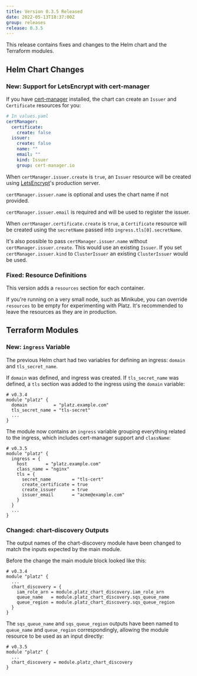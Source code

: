 ```yaml
---
title: Version 0.3.5 Released
date: 2022-05-13T18:37:00Z
group: releases
release: 0.3.5
---
```


This release contains fixes and changes to the Helm chart and the Terraform modules.

## Helm Chart Changes

### New: Support for LetsEncrypt with cert-manager

If you have [cert-manager](https://cert-manager.io/) installed, the chart can create an `Issuer` and `Certificate` resources for you:

``` yaml
# In values.yaml
certManager:
  certificate:
    create: false
  issuer:
    create: false
    name: ""
    email: ""
    kind: Issuer
    group: cert-manager.io
```

When `certManager.issuer.create` is `true`, an `Issuer` resource will be created using [LetsEncrypt](https://letsencrypt.org/)'s production server.

`certManager.issuer.name` is optional and uses the chart name if not provided.

`certManager.issuer.email` is required and will be used to register the issuer.

When `certManager.certificate.create` is `true`, a `Certificate` resource will be created using the `secretName` passed into `ingress.tls[0].secretName`.

It's also possible to pass `certManager.issuer.name` without `certManager.issuer.create`. This would use an existing `Issuer`. If you set `certManager.issuer.kind` to `ClusterIssuer` an existing `ClusterIssuer` would be used.

### Fixed: Resource Definitions

This version adds a `resources` section for each container.

If you're running on a very small node, such as Minikube, you can override `resources` to be empty for experimenting with Platz. It's recommended to leave the resources as they are in production.

## Terraform Modules

### New: `ingress` Variable

The previous Helm chart had two variables for defining an ingress: `domain` and `tls_secret_name`.

If `domain` was defined, and ingress was created. If `tls_secret_name` was defined, a `tls` section was added to the ingress using the `domain` variable:

``` hcl
# v0.3.4
module "platz" {
  domain          = "platz.example.com"
  tls_secret_name = "tls-secret"
  ...
}
```

The module now contains an `ingress` variable grouping everything related to the ingress, which includes cert-manager support and `className`:

``` hcl
# v0.3.5
module "platz" {
  ingress = {
    host       = "platz.example.com"
    class_name = "nginx"
    tls = {
      secret_name        = "tls-cert"
      create_certificate = true
      create_issuer      = true
      issuer_email       = "acme@example.com"
    }
  }
  ...
}
```

### Changed: chart-discovery Outputs

The output names of the chart-discovery module have been changed to match the inputs expected by the main module.

Before the change the main module block looked like this:

``` hcl
# v0.3.4
module "platz" {
  ...
  chart_discovery = {
    iam_role_arn = module.platz_chart_discovery.iam_role_arn
    queue_name   = module.platz_chart_discovery.sqs_queue_name
    queue_region = module.platz_chart_discovery.sqs_queue_region
  }
}
```

The `sqs_queue_name` and `sqs_queue_region` outputs have been named to `queue_name` and `queue_region` correspondingly, allowing the module resource to be used as an input directly:

``` hcl
# v0.3.5
module "platz" {
  ...
  chart_discovery = module.platz_chart_discovery
}
```
